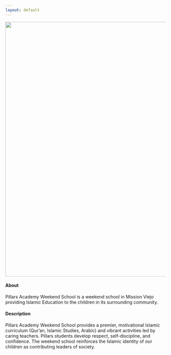 ```yaml
---
layout: default
---
```


<a href="https://cloud.githubusercontent.com/assets/11180395/8606204/0398ea6e-263f-11e5-8a85-3e8e129a4bd1.jpg">
  <img width="800" src="https://cloud.githubusercontent.com/assets/11180395/8606204/0398ea6e-263f-11e5-8a85-3e8e129a4bd1.jpg" />
</a>

#### About

Pillars Academy Weekend School is a weekend school in Mission Viejo providing Islamic Education to the children in its surrounding community.

#### Description

Pillars Academy Weekend School provides a premier, motivational Islamic curriculum (Qur’an, Islamic Studies, Arabic) and vibrant activities led by caring teachers. Pillars students develop respect, self-discipline, and confidence. The weekend school reinforces the Islamic identity of our children as contributing leaders of society.
